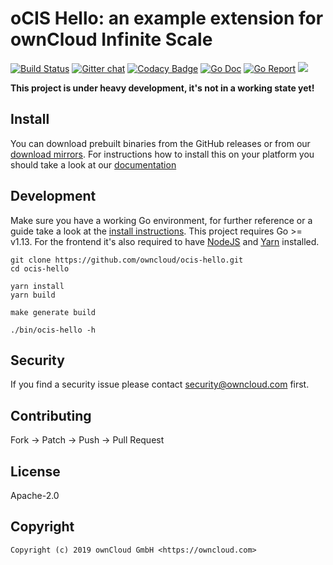 # oCIS Hello: an example extension for ownCloud Infinite Scale

[![Build Status](https://cloud.drone.io/api/badges/owncloud/ocis-hello/status.svg)](https://cloud.drone.io/owncloud/ocis-hello)
[![Gitter chat](https://badges.gitter.im/cs3org/reva.svg)](https://gitter.im/cs3org/reva)
[![Codacy Badge](https://api.codacy.com/project/badge/Grade/6f1eaaa399294d959ef7b3b10deed41d)](https://www.codacy.com/manual/owncloud/ocis-hello?utm_source=github.com&amp;utm_medium=referral&amp;utm_content=owncloud/ocis-hello&amp;utm_campaign=Badge_Grade)
[![Go Doc](https://godoc.org/github.com/owncloud/ocis-hello?status.svg)](http://godoc.org/github.com/owncloud/ocis-hello)
[![Go Report](http://goreportcard.com/badge/github.com/owncloud/ocis-hello)](http://goreportcard.com/report/github.com/owncloud/ocis-hello)
[![](https://images.microbadger.com/badges/image/owncloud/ocis-hello.svg)](http://microbadger.com/images/owncloud/ocis-hello "Get your own image badge on microbadger.com")

**This project is under heavy development, it's not in a working state yet!**

## Install

You can download prebuilt binaries from the GitHub releases or from our [download mirrors](http://download.owncloud.com/ocis/hello/). For instructions how to install this on your platform you should take a look at our [documentation](https://owncloud.github.io/extensions/ocis_hello/)

## Development

Make sure you have a working Go environment, for further reference or a guide take a look at the [install instructions](http://golang.org/doc/install.html). This project requires Go >= v1.13. For the frontend it's also required to have [NodeJS](https://nodejs.org/en/download/package-manager/) and [Yarn](https://yarnpkg.com/lang/en/docs/install/) installed.

```console
git clone https://github.com/owncloud/ocis-hello.git
cd ocis-hello

yarn install
yarn build

make generate build

./bin/ocis-hello -h
```

## Security

If you find a security issue please contact security@owncloud.com first.

## Contributing

Fork -> Patch -> Push -> Pull Request

## License

Apache-2.0

## Copyright

```console
Copyright (c) 2019 ownCloud GmbH <https://owncloud.com>
```
